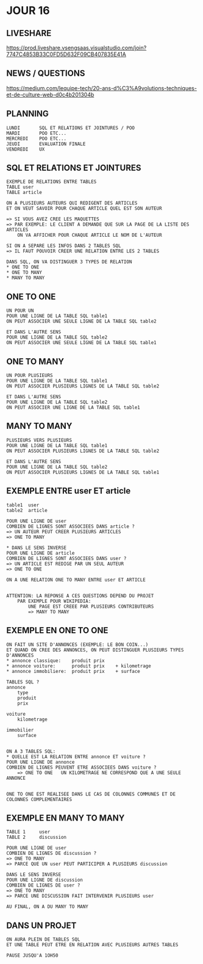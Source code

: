 # JOUR 16

## LIVESHARE

https://prod.liveshare.vsengsaas.visualstudio.com/join?7747C4853B33C0FD5D632F09CB407835E41A


## NEWS / QUESTIONS

https://medium.com/lequipe-tech/20-ans-d%C3%A9volutions-techniques-et-de-culture-web-d0c4b201304b


## PLANNING

    LUNDI       SQL ET RELATIONS ET JOINTURES / POO
    MARDI       POO ETC...
    MERCREDI    POO ETC...
    JEUDI       EVALUATION FINALE
    VENDREDI    UX

## SQL ET RELATIONS ET JOINTURES

    EXEMPLE DE RELATIONS ENTRE TABLES
    TABLE user
    TABLE article

    ON A PLUSIEURS AUTEURS QUI REDIGENT DES ARTICLES
    ET ON VEUT SAVOIR POUR CHAQUE ARTICLE QUEL EST SON AUTEUR

    => SI VOUS AVEZ CREE LES MAQUETTES
    => PAR EXEMPLE: LE CLIENT A DEMANDE QUE SUR LA PAGE DE LA LISTE DES ARTICLES
        ON VA AFFICHER POUR CHAQUE ARTICLE LE NOM DE L'AUTEUR

    SI ON A SEPARE LES INFOS DANS 2 TABLES SQL
    => IL FAUT POUVOIR CREER UNE RELATION ENTRE LES 2 TABLES

    DANS SQL, ON VA DISTINGUER 3 TYPES DE RELATION
    * ONE TO ONE
    * ONE TO MANY
    * MANY TO MANY

## ONE TO ONE

    UN POUR UN
    POUR UNE LIGNE DE LA TABLE SQL table1
    ON PEUT ASSOCIER UNE SEULE LIGNE DE LA TABLE SQL table2

    ET DANS L'AUTRE SENS
    POUR UNE LIGNE DE LA TABLE SQL table2
    ON PEUT ASSOCIER UNE SEULE LIGNE DE LA TABLE SQL table1


## ONE TO MANY

    UN POUR PLUSIEURS
    POUR UNE LIGNE DE LA TABLE SQL table1
    ON PEUT ASSOCIER PLUSIEURS LIGNES DE LA TABLE SQL table2

    ET DANS L'AUTRE SENS
    POUR UNE LIGNE DE LA TABLE SQL table2
    ON PEUT ASSOCIER UNE LIGNE DE LA TABLE SQL table1


## MANY TO MANY

    PLUSIEURS VERS PLUSIEURS
    POUR UNE LIGNE DE LA TABLE SQL table1
    ON PEUT ASSOCIER PLUSIEURS LIGNES DE LA TABLE SQL table2

    ET DANS L'AUTRE SENS
    POUR UNE LIGNE DE LA TABLE SQL table2
    ON PEUT ASSOCIER PLUSIEURS LIGNES DE LA TABLE SQL table1



## EXEMPLE ENTRE user ET article

    table1  user
    table2  article

    POUR UNE LIGNE DE user
    COMBIEN DE LIGNES SONT ASSOCIEES DANS article ?
    => UN AUTEUR PEUT CREER PLUSIEURS ARTICLES
    => ONE TO MANY

    * DANS LE SENS INVERSE
    POUR UNE LIGNE DE article
    COMBIEN DE LIGNES SONT ASSOCIEES DANS user ?
    => UN ARTICLE EST REDIGE PAR UN SEUL AUTEUR
    => ONE TO ONE

    ON A UNE RELATION ONE TO MANY ENTRE user ET ARTICLE


    ATTENTION: LA REPONSE A CES QUESTIONS DEPEND DU PROJET
        PAR EXEMPLE POUR WIKIPEDIA: 
            UNE PAGE EST CREEE PAR PLUSIEURS CONTRIBUTEURS
            => MANY TO MANY


## EXEMPLE EN ONE TO ONE

    ON FAIT UN SITE D'ANNONCES (EXEMPLE: LE BON COIN...)
    ET QUAND ON CREE DES ANNONCES, ON PEUT DISTINGUER PLUSIEURS TYPES D'ANNONCES
    * annonce classique:    produit prix
    * annonce voiture:      produit prix    + kilometrage
    * annonce immobiliere:  produit prix    + surface

    TABLES SQL ?
    annonce
        type
        produit
        prix

    voiture
        kilometrage

    immobilier
        surface


    ON A 3 TABLES SQL:
    * QUELLE EST LA RELATION ENTRE annonce ET voiture ?
    POUR UNE LIGNE DE annonce
    COMBIEN DE LIGNES PEUVENT ETRE ASSOCIEES DANS voiture ?
        => ONE TO ONE   UN KILOMETRAGE NE CORRESPOND QUE A UNE SEULE ANNONCE


    ONE TO ONE EST REALISEE DANS LE CAS DE COLONNES COMMUNES ET DE COLONNES COMPLEMENTAIRES

## EXEMPLE EN MANY TO MANY    

    TABLE 1     user
    TABLE 2     discussion

    POUR UNE LIGNE DE user
    COMBIEN DE LIGNES DE discussion ?
    => ONE TO MANY  
    => PARCE QUE UN user PEUT PARTICIPER A PLUSIEURS discussion

    DANS LE SENS INVERSE
    POUR UNE LIGNE DE discussion
    COMBIEN DE LIGNES DE user ?
    => ONE TO MANY
    => PARCE UNE DISCUSSION FAIT INTERVENIR PLUSIEURS user

    AU FINAL, ON A DU MANY TO MANY


## DANS UN PROJET

    ON AURA PLEIN DE TABLES SQL
    ET UNE TABLE PEUT ETRE EN RELATION AVEC PLUSIEURS AUTRES TABLES

    PAUSE JUSQU'A 1OH50

    